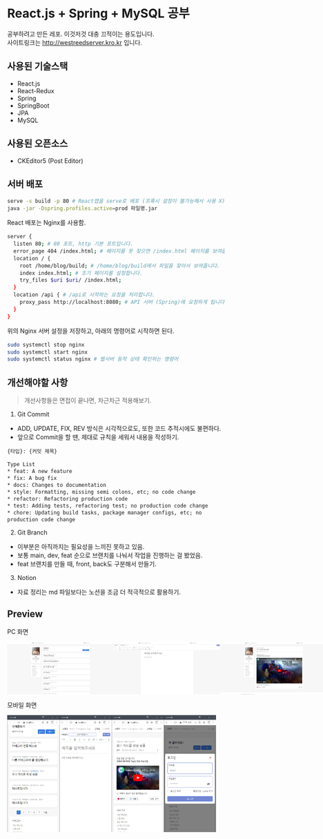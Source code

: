 # React.js + Spring + MySQL 공부

공부하려고 만든 레포. 이것저것 대충 끄적이는 용도입니다. <br>
사이트링크는 http://westreedserver.kro.kr 입니다. <br>

## 사용된 기술스택

* React.js
* React-Redux
* Spring
* SpringBoot
* JPA
* MySQL

## 사용된 오픈소스

* CKEditor5 (Post Editor)

## 서버 배포

```bash
serve -s build -p 80 # React앱을 serve로 배포 (프록시 설정이 불가능해서 사용 X)
java -jar -Dspring.profiles.active=prod 파일명.jar
```

React 배포는 Nginx를 사용함.
```bash
server {
  listen 80; # 80 포트, http 기본 포트입니다.
  error_page 404 /index.html; # 페이지를 못 찾으면 /index.html 페이지를 보여줍니다.
  location / {
    root /home/blog/build; # /home/blog/build에서 파일을 찾아서 보여줍니다.
    index index.html; # 초기 페이지를 설정합니다.
    try_files $uri $uri/ /index.html;
  }
  location /api { # /api로 시작하는 요청을 처리합니다.
    proxy_pass http://localhost:8080; # API 서버 (Spring)에 요청하게 됩니다.
  }
}
```

위의 Nginx 서버 설정을 저장하고, 아래의 명령어로 시작하면 된다.

```bash
sudo systemctl stop nginx
sudo systemctl start nginx
sudo systemctl status nginx # 웹서버 동작 상태 확인하는 명령어
```

## 개선해야할 사항

> 개선사항들은 면접이 끝나면, 차근차근 적용해보기.

1. Git Commit
- ADD, UPDATE, FIX, REV 방식은 시각적으로도, 또한 코드 추적시에도 불편하다.
- 앞으로 Commit을 할 땐, 제대로 규칙을 세워서 내용을 작성하기.
```
{타입}: {커밋 제목}
```
```
Type List
* feat: A new feature
* fix: A bug fix
* docs: Changes to documentation
* style: Formatting, missing semi colons, etc; no code change
* refactor: Refactoring production code
* test: Adding tests, refactoring test; no production code change
* chore: Updating build tasks, package manager configs, etc; no production code change
```

2. Git Branch
- 이부분은 아직까지는 필요성을 느끼진 못하고 있음.
- 보통 main, dev, feat 순으로 브랜치를 나눠서 작업을 진행하는 걸 봤었음.
- feat 브랜치를 만들 때, front, back도 구분해서 만들기.

3. Notion
- 자료 정리는 md 파일보다는 노션을 조금 더 적극적으로 활용하기.

## Preview

PC 화면
<div style="display:flex; flex-direction:row;">
  <img src="https://github.com/westreed/React-Spring-Blog/blob/main/img/PC-1.png" width="49%" height="49%" />
  <img src="https://github.com/westreed/React-Spring-Blog/blob/main/img/PC-2.png" width="49%" height="49%" />
  <img src="https://github.com/westreed/React-Spring-Blog/blob/main/img/PC-3.png" width="49%" height="49%" />
  <img src="https://github.com/westreed/React-Spring-Blog/blob/main/img/PC-4.png" width="49%" height="49%" />
</div>


모바일 화면
<div style="display:flex; flex-direction:row;">
  <img src="https://github.com/westreed/React-Spring-Blog/blob/main/img/M-1.png" width="24%" height="24%" />
  <img src="https://github.com/westreed/React-Spring-Blog/blob/main/img/M-2.png" width="24%" height="24%" />
  <img src="https://github.com/westreed/React-Spring-Blog/blob/main/img/M-3.png" width="24%" height="24%" />
  <img src="https://github.com/westreed/React-Spring-Blog/blob/main/img/M-4.png" width="24%" height="24%" />
</div>

